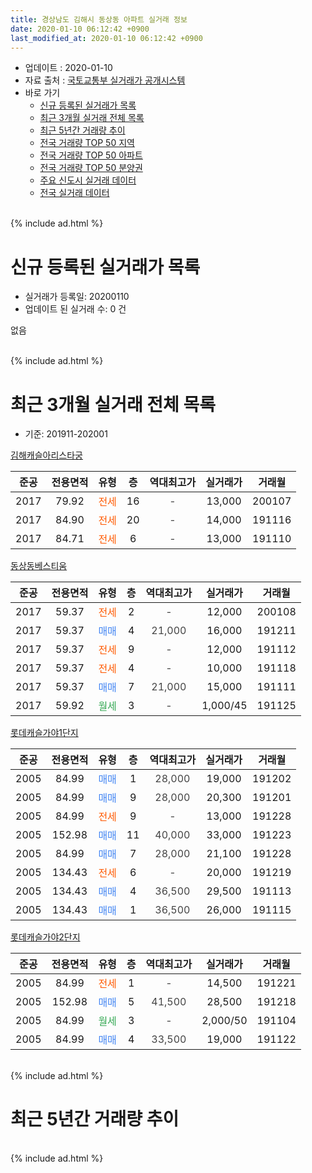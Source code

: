 ```yaml
---
title: 경상남도 김해시 동상동 아파트 실거래 정보
date: 2020-01-10 06:12:42 +0900
last_modified_at: 2020-01-10 06:12:42 +0900
---
```


* 업데이트 : 2020-01-10
* 자료 출처 : [국토교통부 실거래가 공개시스템](http://rt.molit.go.kr)
* 바로 가기
    * [신규 등록된 실거래가 목록](#신규-등록된-실거래가-목록)
    * [최근 3개월 실거래 전체 목록](#최근-3개월-실거래-전체-목록)
    * [최근 5년간 거래량 추이](#최근-5년간-거래량-추이)
    * [전국 거래량 TOP 50 지역](https://inasie.github.io/apt-trade-info/최근-3개월-전국에서-가장-거래가-많이-발생한-지역)
    * [전국 거래량 TOP 50 아파트](https://inasie.github.io/apt-trade-info/최근-3개월-전국에서-가장-거래가-많이-발생한-아파트)
    * [전국 거래량 TOP 50 분양권](https://inasie.github.io/apt-trade-info/최근-3개월-전국에서-가장-거래가-많이-발생한-분양권)
    * [주요 신도시 실거래 데이터](https://inasie.github.io/apt-trade-info/주요-신도시)
    * [전국 실거래 데이터](https://inasie.github.io/apt-trade-info/전국)
<br>
{% include ad.html %}
<br>

# 신규 등록된 실거래가 목록
* 실거래가 등록일: 20200110
* 업데이트 된 실거래 수: 0 건

없음

<br>
{% include ad.html %}
<br>

# 최근 3개월 실거래 전체 목록
* 기준: 201911-202001


[김해캐슬아리스타궁](https://search.naver.com/search.naver?query=%EA%B2%BD%EC%83%81%EB%82%A8%EB%8F%84+%EA%B9%80%ED%95%B4%EC%8B%9C+%EB%8F%99%EC%83%81%EB%8F%99+%EA%B9%80%ED%95%B4%EC%BA%90%EC%8A%AC%EC%95%84%EB%A6%AC%EC%8A%A4%ED%83%80%EA%B6%81)

|준공|전용면적|유형|층|역대최고가|실거래가|거래월|
|:---:|:---:|:---:|:---:|:---:|:---:|:---:|
|2017|79.92|<span style="color:#ff5a00">전세</span>|16|<span style="color:#444444">-</span>|13,000|200107|
|2017|84.90|<span style="color:#ff5a00">전세</span>|20|<span style="color:#444444">-</span>|14,000|191116|
|2017|84.71|<span style="color:#ff5a00">전세</span>|6|<span style="color:#444444">-</span>|13,000|191110|

[동상동베스티움](https://search.naver.com/search.naver?query=%EA%B2%BD%EC%83%81%EB%82%A8%EB%8F%84+%EA%B9%80%ED%95%B4%EC%8B%9C+%EB%8F%99%EC%83%81%EB%8F%99+%EB%8F%99%EC%83%81%EB%8F%99%EB%B2%A0%EC%8A%A4%ED%8B%B0%EC%9B%80)

|준공|전용면적|유형|층|역대최고가|실거래가|거래월|
|:---:|:---:|:---:|:---:|:---:|:---:|:---:|
|2017|59.37|<span style="color:#ff5a00">전세</span>|2|<span style="color:#444444">-</span>|12,000|200108|
|2017|59.37|<span style="color:#4285f3">매매</span>|4|<span style="color:#444444">21,000</span>|16,000|191211|
|2017|59.37|<span style="color:#ff5a00">전세</span>|9|<span style="color:#444444">-</span>|12,000|191112|
|2017|59.37|<span style="color:#ff5a00">전세</span>|4|<span style="color:#444444">-</span>|10,000|191118|
|2017|59.37|<span style="color:#4285f3">매매</span>|7|<span style="color:#444444">21,000</span>|15,000|191111|
|2017|59.92|<span style="color:#34a853">월세</span>|3|<span style="color:#444444">-</span>|1,000/45|191125|

[롯데캐슬가야1단지](https://search.naver.com/search.naver?query=%EA%B2%BD%EC%83%81%EB%82%A8%EB%8F%84+%EA%B9%80%ED%95%B4%EC%8B%9C+%EB%8F%99%EC%83%81%EB%8F%99+%EB%A1%AF%EB%8D%B0%EC%BA%90%EC%8A%AC%EA%B0%80%EC%95%BC1%EB%8B%A8%EC%A7%80)

|준공|전용면적|유형|층|역대최고가|실거래가|거래월|
|:---:|:---:|:---:|:---:|:---:|:---:|:---:|
|2005|84.99|<span style="color:#4285f3">매매</span>|1|<span style="color:#444444">28,000</span>|19,000|191202|
|2005|84.99|<span style="color:#4285f3">매매</span>|9|<span style="color:#444444">28,000</span>|20,300|191201|
|2005|84.99|<span style="color:#ff5a00">전세</span>|9|<span style="color:#444444">-</span>|13,000|191228|
|2005|152.98|<span style="color:#4285f3">매매</span>|11|<span style="color:#444444">40,000</span>|33,000|191223|
|2005|84.99|<span style="color:#4285f3">매매</span>|7|<span style="color:#444444">28,000</span>|21,100|191228|
|2005|134.43|<span style="color:#ff5a00">전세</span>|6|<span style="color:#444444">-</span>|20,000|191219|
|2005|134.43|<span style="color:#4285f3">매매</span>|4|<span style="color:#444444">36,500</span>|29,500|191113|
|2005|134.43|<span style="color:#4285f3">매매</span>|1|<span style="color:#444444">36,500</span>|26,000|191115|

[롯데캐슬가야2단지](https://search.naver.com/search.naver?query=%EA%B2%BD%EC%83%81%EB%82%A8%EB%8F%84+%EA%B9%80%ED%95%B4%EC%8B%9C+%EB%8F%99%EC%83%81%EB%8F%99+%EB%A1%AF%EB%8D%B0%EC%BA%90%EC%8A%AC%EA%B0%80%EC%95%BC2%EB%8B%A8%EC%A7%80)

|준공|전용면적|유형|층|역대최고가|실거래가|거래월|
|:---:|:---:|:---:|:---:|:---:|:---:|:---:|
|2005|84.99|<span style="color:#ff5a00">전세</span>|1|<span style="color:#444444">-</span>|14,500|191221|
|2005|152.98|<span style="color:#4285f3">매매</span>|5|<span style="color:#444444">41,500</span>|28,500|191218|
|2005|84.99|<span style="color:#34a853">월세</span>|3|<span style="color:#444444">-</span>|2,000/50|191104|
|2005|84.99|<span style="color:#4285f3">매매</span>|4|<span style="color:#444444">33,500</span>|19,000|191122|


<br>
{% include ad.html %}
<br>

# 최근 5년간 거래량 추이


<div style="width:100%;">
    <canvas id="deal_progress" height="200"></canvas>
</div>

<script>
new Chart(document.getElementById("deal_progress"), {
    type: 'line',
    data: {
        labels: ['201501','201502','201503','201504','201505','201506','201507','201508','201509','201510','201511','201512','201601','201602','201603','201604','201605','201606','201607','201608','201609','201610','201611','201612','201701','201702','201703','201704','201705','201706','201707','201708','201709','201710','201711','201712','201801','201802','201803','201804','201805','201806','201807','201808','201809','201810','201811','201812','201901','201902','201903','201904','201905','201906','201907','201908','201909','201910','201911','201912','202001'],
        datasets: [{
            label: '매매',
            pointRadius: 1,
            data: [9, 14, 16, 16, 16, 9, 10, 3, 8, 9, 9, 3, 9, 7, 3, 4, 3, 6, 10, 9, 4, 8, 13, 10, 12, 7, 3, 2, 3, 6, 20, 15, 17, 8, 6, 3, 15, 9, 8, 4, 4, 2, 5, 3, 0, 7, 2, 4, 5, 3, 0, 0, 10, 8, 3, 9, 9, 10, 4, 6, 0],
            borderColor: "rgba(255, 201, 14, 1)",
            backgroundColor: "rgba(255, 201, 14, 0.5)",
            fill: false,
            lineTension: 0
        },{
            label: '전월세',
            pointRadius: 1,
            data: [2, 1, 2, 4, 1, 0, 0, 3, 3, 0, 4, 3, 1, 2, 2, 2, 0, 6, 1, 1, 1, 4, 2, 2, 10, 6, 7, 2, 3, 18, 7, 17, 9, 4, 1, 11, 14, 10, 9, 8, 4, 2, 4, 3, 0, 4, 3, 3, 6, 4, 3, 6, 6, 5, 2, 5, 3, 8, 6, 3, 2],
            borderColor: "rgba(0, 141, 185, 1)",
            backgroundColor: "rgba(0, 141, 185, 0.5)",
            fill: false,
            lineTension: 0
        }
        ]
    },
    options: {
        responsive: true,
        title: {
            display: false
        },
        tooltips: {
            mode: 'index',
            intersect: false
        },
        hover: {
            mode: 'nearest',
            intersect: true
        },
        scales: {
            xAxes: [{
                display: true,
                scaleLabel: {
                    display: true,
                    labelString: '년/월'
                }
            }],
            yAxes: [{
                display: true,
                ticks: {
                    suggestedMin: 0,
                },
                scaleLabel: {
                    display: true,
                    labelString: '실거래 수'
                }
            }]
        }
    }
});

</script>


<br>
{% include ad.html %}
<br>

